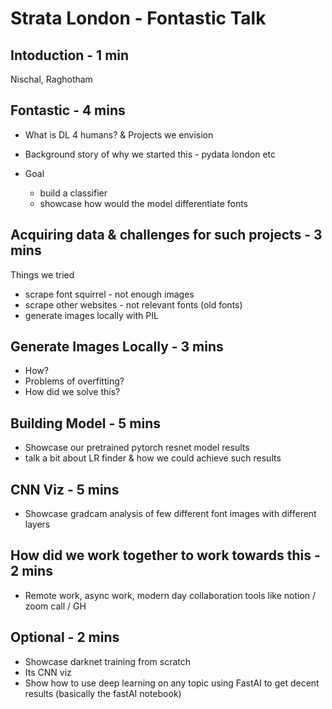 # Strata London - Fontastic Talk

## Intoduction - 1 min

Nischal, Raghotham

## Fontastic - 4 mins

- What is DL 4 humans? & Projects we envision

- Background story of why we started this - pydata london etc 
- Goal 
  - build a classifier
  - showcase how would the model differentiate fonts

## Acquiring data & challenges for such projects - 3 mins

Things we tried

- scrape font squirrel - not enough images
- scrape other websites - not relevant fonts (old fonts)
- generate images locally with PIL

## Generate Images Locally - 3 mins

- How?
- Problems of overfitting?
- How did we solve this?

## Building Model - 5 mins

- Showcase our pretrained pytorch resnet model results
- talk a bit about LR finder & how we could achieve such results

## CNN Viz - 5 mins

- Showcase gradcam analysis of few different font images with different layers



## How did we work together to work towards this - 2 mins

- Remote work, async work, modern day collaboration tools like notion / zoom call / GH

## Optional - 2 mins

- Showcase darknet training from scratch
- Its CNN viz
- Show how to use deep learning on any topic using FastAI to get decent results (basically the fastAI notebook)
